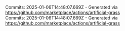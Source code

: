 Commits: 2025-01-06T14:48:07.669Z - Generated via https://github.com/marketplace/actions/artificial-grass
<br>
Commits: 2025-01-06T14:48:07.669Z - Generated via https://github.com/marketplace/actions/artificial-grass
<br>
